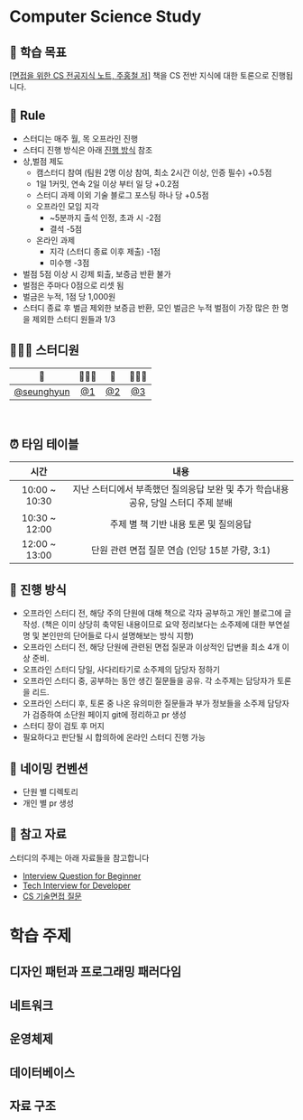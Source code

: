 # Computer Science Study



## 🎯 학습 목표
[[면접을 위한 CS 전공지식 노트, 주홍철 저]](http://www.yes24.com/Product/Goods/108887922) 책을 CS 전반 지식에 대한 토론으로 진행됩니다.



## 🌳 Rule
- 스터디는 매주 월, 목 오프라인 진행
- 스터디 진행 방식은 아래 [진행 방식](https://github.com/SeunghyunWoo99/cs-study/blob/main/README.md#-%EC%A7%84%ED%96%89-%EB%B0%A9%EC%8B%9D) 참조
- 상,벌점 제도
  - 캠스터디 참여 (팀원 2명 이상 참여, 최소 2시간 이상, 인증 필수) +0.5점
  - 1일 1커밋, 연속 2일 이상 부터 일 당 +0.2점
  - 스터디 과제 이외 기술 블로그 포스팅 하나 당 +0.5점
  - 오프라인 모임 지각
    - ~5분까지 출석 인정, 초과 시 -2점
    - 결석 -5점
  - 온라인 과제
    - 지각 (스터디 종료 이후 제출) -1점
    - 미수행 -3점
- 벌점 5점 이상 시 강제 퇴출, 보증금 반환 불가
- 벌점은 주마다 0점으로 리셋 됨
- 벌금은 누적, 1점 당 1,000원
- 스터디 종료 후 벌금 제외한 보증금 반환, 모인 벌금은 누적 벌점이 가장 많은 한 명을 제외한 스터디 원들과 1/3



## 👩🏻‍💻 스터디원

| 🫧 | 👩🏻‍💻 | 🐰 | 🧑🏻‍💻 |
| :--------------------------------------------------------------------------: | :--------------------------------------------------------------------------: | :--------------------------------------------------------------------------: | :--------------------------------------------------------------------------: |
|                   [@seunghyun](https://github.com/seunghyunwoo99)                   |                [@1](https://github.com/1)                |                   [@2](https://github.com/2)                   |                   [@3](https://github.com/3)                   |

</br>



## ⏰ 타임 테이블

|     시간      |             내용              |
| :-----------: | :---------------------------: |
| 10:00 ~ 10:30 | 지난 스터디에서 부족했던 질의응답 보완 및 추가 학습내용 공유, 당일 스터디 주제 분배 |
| 10:30 ~ 12:00 |           주제 별 책 기반 내용 토론 및 질의응답           |
| 12:00 ~ 13:00 |       단원 관련 면접 질문 연습 (인당 15분 가량, 3:1)        |



## 📓 진행 방식

- 오프라인 스터디 전, 해당 주의 단원에 대해 책으로 각자 공부하고 개인 블로그에 글 작성. (책은 이미 상당히 축약된 내용이므로 요약 정리보다는 소주제에 대한 부연설명 및 본인만의 단어들로 다시 설명해보는 방식 지향)
- 오프라인 스터디 전, 해당 단원에 관련된 면접 질문과 이상적인 답변을 최소 4개 이상 준비.
- 오프라인 스터디 당일, 사다리타기로 소주제의 담당자 정하기
- 오프라인 스터디 중, 공부하는 동안 생긴 질문들을 공유. 각 소주제는 담당자가 토론을 리드.
- 오프라인 스터디 후, 토론 중 나온 유의미한 질문들과 부가 정보들을 소주제 담당자가 검증하여 소단원 페이지 git에 정리하고 pr 생성
- 스터디 장이 검토 후 머지
- 필요하다고 판단될 시 합의하에 온라인 스터디 진행 가능



## 🌱 네이밍 컨벤션
- 단원 별 디렉토리
- 개인 별 pr 생성



## 🔗 참고 자료
스터디의 주제는 아래 자료들을 참고합니다
- [Interview Question for Beginner](https://github.com/JaeYeopHan/Interview_Question_for_Beginner)
- [Tech Interview for Developer](https://github.com/gyoogle/tech-interview-for-developer)
- [CS 기술면접 질문](https://mangkyu.tistory.com/88)






# 학습 주제


## 디자인 패턴과 프로그래밍 패러다임




## 네트워크


  

## 운영체제




## 데이터베이스




##  자료 구조




